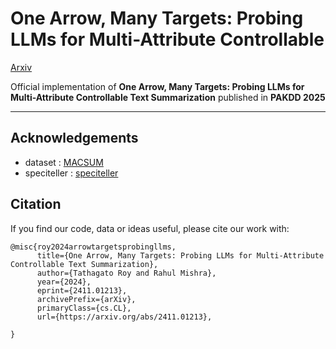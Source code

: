 # One Arrow, Many Targets: Probing LLMs for Multi-Attribute Controllable

[Arxiv](https://arxiv.org/abs/2411.01213) 

Official implementation of **One Arrow, Many Targets: Probing LLMs for Multi-Attribute Controllable Text Summarization** published in **PAKDD 2025**

---------------------------------------------------------------------------------------------------------------------------------------------------------------


 ## Acknowledgements 
* dataset : [MACSUM](https://github.com/psunlpgroup/MACSum)
* speciteller : [speciteller](https://github.com/jjessyli/speciteller)

## Citation

If you find our code, data or ideas useful, please cite our work with:

```
@misc{roy2024arrowtargetsprobingllms,
      title={One Arrow, Many Targets: Probing LLMs for Multi-Attribute Controllable Text Summarization}, 
      author={Tathagato Roy and Rahul Mishra},
      year={2024},
      eprint={2411.01213},
      archivePrefix={arXiv},
      primaryClass={cs.CL},
      url={https://arxiv.org/abs/2411.01213}, 

}
